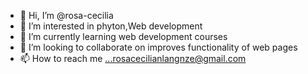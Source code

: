 - 👋 Hi, I’m @rosa-cecilia
- 👀 I’m interested in phyton,Web development
- 🌱 I’m currently learning web development courses
- 💞️ I’m looking to collaborate on improves functionality of web pages
- 📫 How to reach me ...rosacecilianlangnze@gmail.com

<!---
rosa-cecilia/rosa-cecilia is a ✨ special ✨ repository because its `README.md` (this file) appears on your GitHub profile.
You can click the Preview link to take a look at your changes.
--->

